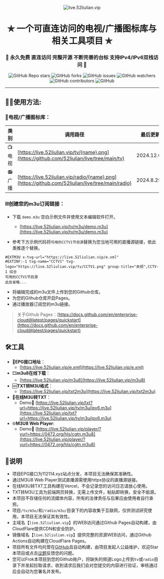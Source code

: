 <p align="center"><img alt="live.52liulian.vip" src="https://live.52liulian.vip/logo.png"></p>
<h1 align="center"> ✯ 一个可直连访问的电视/广播图标库与相关工具项目 ✯ </h1>
<h3 align="center">🔕 永久免费 直连访问 完整开源 不断完善的台标 支持IPv4/IPv6双栈访问 🔕</h3>

<p align="center">
<img alt="GitHub Repo stars" src="https://img.shields.io/github/stars/52liulian/live?style=flat-square">
<img alt="GitHub forks" src="https://img.shields.io/github/forks/52liulian/live?style=flat-square">
<img alt="GitHub issues" src="https://img.shields.io/github/issues/52liulian/live?style=flat-square">
<img alt="GitHub watchers" src="https://img.shields.io/github/watchers/52liulian/live?style=flat-square">
<img alt="GitHub contributors" src="https://img.shields.io/github/contributors/52liulian/live?style=flat-square">
<img alt="GitHub" src="https://img.shields.io/github/license/52liulian/live?style=flat-square">
</p>

---

## 🤹‍♂️使用方法:

### 🌇电视/广播图标库：

| 类 别  | 调用路径                                       | 最后更新   |
|-------|------------------------------------------------|------------|
| 📺电视  | [https://live.52liulian.vip/tv/{name}.png](https://github.com/52liulian/live/tree/main/tv) | 2024.12.01    |
| 📻广播  | [https://live.52liulian.vip/radio/{name}.png](https://github.com/52liulian/live/tree/main/radio) | 2024.8.29   |

### ⛓️创建您的m3u订阅链接：
 - 下载 `demo.m3u` 空白示例文件并使用文本编辑软件打开。
   - [https://live.52liulian.vip/tv/m3u/demo.m3u](https://live.52liulian.vip/tv/m3u/demo.m3u)

 - 参考下方示例代码将`可用的CCTV1节目源`替换为您当地可用的直播源链接，依此类推逐个替换。

```
#EXTM3U x-tvg-url="https://live.52liulian.vip/e.xml"
#EXTINF:-1 tvg-name="CCTV1" tvg-logo="https://live.52liulian.vip/tv/CCTV1.png" group-title="央视",CCTV-1 综合
可用的CCTV1节目源
此处省略...
```

 - 将编辑完成的m3u文件上传到您的Github仓库。
 - 为您的Github仓库开启Pages。
 - 通过播放器订阅您的m3u链接。

> 关于Github Pages：[https://docs.github.com/en/enterprise-cloud@latest/pages/quickstart](https://docs.github.com/en/enterprise-cloud@latest/pages/quickstart)

## 🛠️工具
- 📆**EPG接口地址**：
  -  [https://live.52liulian.vip/e.xml](https://live.52liulian.vip/e.xml)
- 🎞️**m3u8在线下载**：
  -  [https://live.52liulian.vip/m3u8](https://live.52liulian.vip/m3u8)
- 🆕**TXT转M3U格式**：
  - [https://live.52liulian.vip/txt2m3u](https://live.52liulian.vip/txt2m3u)
- 📄**在线M3U转TXT**：
  - Demo🔗 [https://live.52liulian.vip/txt?url=https://live.52liulian.vip/tv/m3u/ipv6.m3u](https://live.52liulian.vip/txt?url=https://live.52liulian.vip/tv/m3u/ipv6.m3u)
- 🌐**M3U8 Web Player**:
  - Demo🔗 [https://live.52liulian.vip/player/?vurl=https://0472.org/hls/cgtn.m3u8](https://live.52liulian.vip/player/?vurl=https://0472.org/hls/cgtn.m3u8)

## 📖说明
- 项目EPG接口为112114.xyz站点分发，本项目无法确保其准确性。
- 通过M3U8 Web Player测试直播源需使用https协议的直播源链接。
- 在线M3U转TXT工具构建在Vercel，不会记录您的访问日志请放心使用。
- TXT转M3U工具为前端网页转换，无需上传文件，粘贴即转换，安全不偷源。
- 本项目不存储任何的流媒体内容，所有的法律责任与后果应由使用者自行承担。
- 项目`/tv/m3u/`和`/radio/m3u/`目录下的内容收集于互联网，仅供测试研究使用，本项目无法保证其有效性。
- 主域名【`live.52liulian.vip`】的WEB访问通过Github Pages自动构建，由CloudFlare提供CDN和安全防护。
- 镜像域名【`live.52liulian.vip`】提供完整的资源WEB访问，通过Github Actions自动构建在CloudFlare Pages。
- 项目所有文件均托管在[GitHub](https://github.com/52liulian/live)且自动构建，由项目发起人公益维护，欢迎Star本项目或点击[议题](https://github.com/52liulian/live/issues/new/choose)反馈您的问题。
- 您可以Frok本项目到您的Github账户，将缺失的频道Logo上传到`tv`或`radio`目录下并发起拉取请求，收到请求后我们会对您提交的内容进行验证，审核通过后会自动为您署名并发布。

